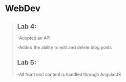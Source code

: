 # WebDev
>## Lab 4:
>-Adopted an API
>
>-Added the ability to edit and delete blog posts
>## Lab 5:
>-All front end content is handled through AngularJS
